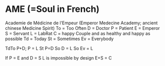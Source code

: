 # AME (=Soul in French)  
Academie de Médicine de l'Empeur (Emperor Medecine Academy; ancient chinese Medicine Spirit)
To = Too Often D = Doctor P = Patient E = Emperor S = Servant L = LabRat C = happy Couple and as healthy and happy as possible Td = Today St = Sometimes Ev = Everybody

TdTo P+D; P = L
St P=D 
So 
D = L
So 
Ev = L

If P = E and D = S
L is impossible by design
E+S = C


